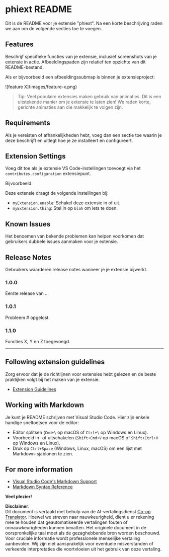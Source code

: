 <!--
CO_OP_TRANSLATOR_METADATA:
{
  "original_hash": "63e2d8f5b452d7842ae393f19ad812c5",
  "translation_date": "2025-07-16T17:31:01+00:00",
  "source_file": "code/09.UpdateSamples/Aug/vscode/phiext/README.md",
  "language_code": "nl"
}
-->
# phiext README

Dit is de README voor je extensie "phiext". Na een korte beschrijving raden we aan om de volgende secties toe te voegen.

## Features

Beschrijf specifieke functies van je extensie, inclusief screenshots van je extensie in actie. Afbeeldingspaden zijn relatief ten opzichte van dit README-bestand.

Als er bijvoorbeeld een afbeeldingssubmap is binnen je extensieproject:

\!\[feature X\]\(images/feature-x.png\)

> Tip: Veel populaire extensies maken gebruik van animaties. Dit is een uitstekende manier om je extensie te laten zien! We raden korte, gerichte animaties aan die makkelijk te volgen zijn.

## Requirements

Als je vereisten of afhankelijkheden hebt, voeg dan een sectie toe waarin je deze beschrijft en uitlegt hoe je ze installeert en configureert.

## Extension Settings

Voeg dit toe als je extensie VS Code-instellingen toevoegt via het `contributes.configuration` extensiepunt.

Bijvoorbeeld:

Deze extensie draagt de volgende instellingen bij:

* `myExtension.enable`: Schakel deze extensie in of uit.
* `myExtension.thing`: Stel in op `blah` om iets te doen.

## Known Issues

Het benoemen van bekende problemen kan helpen voorkomen dat gebruikers dubbele issues aanmaken voor je extensie.

## Release Notes

Gebruikers waarderen release notes wanneer je je extensie bijwerkt.

### 1.0.0

Eerste release van ...

### 1.0.1

Probleem # opgelost.

### 1.1.0

Functies X, Y en Z toegevoegd.

---

## Following extension guidelines

Zorg ervoor dat je de richtlijnen voor extensies hebt gelezen en de beste praktijken volgt bij het maken van je extensie.

* [Extension Guidelines](https://code.visualstudio.com/api/references/extension-guidelines)

## Working with Markdown

Je kunt je README schrijven met Visual Studio Code. Hier zijn enkele handige sneltoetsen voor de editor:

* Editor splitsen (`Cmd+\` op macOS of `Ctrl+\` op Windows en Linux).
* Voorbeeld in- of uitschakelen (`Shift+Cmd+V` op macOS of `Shift+Ctrl+V` op Windows en Linux).
* Druk op `Ctrl+Space` (Windows, Linux, macOS) om een lijst met Markdown-sjablonen te zien.

## For more information

* [Visual Studio Code's Markdown Support](http://code.visualstudio.com/docs/languages/markdown)
* [Markdown Syntax Reference](https://help.github.com/articles/markdown-basics/)

**Veel plezier!**

**Disclaimer**:  
Dit document is vertaald met behulp van de AI-vertalingsdienst [Co-op Translator](https://github.com/Azure/co-op-translator). Hoewel we streven naar nauwkeurigheid, dient u er rekening mee te houden dat geautomatiseerde vertalingen fouten of onnauwkeurigheden kunnen bevatten. Het originele document in de oorspronkelijke taal moet als de gezaghebbende bron worden beschouwd. Voor cruciale informatie wordt professionele menselijke vertaling aanbevolen. Wij zijn niet aansprakelijk voor eventuele misverstanden of verkeerde interpretaties die voortvloeien uit het gebruik van deze vertaling.